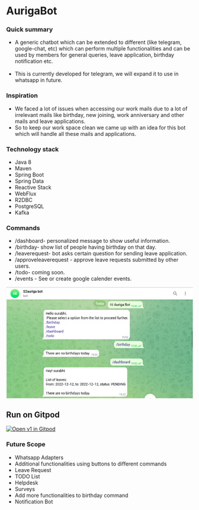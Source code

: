 # AurigaBot #


### Quick summary ###
* A generic chatbot which can be extended to different (like telegram, google-chat, etc) which can perform multiple functionalities and can be used by members for general queries, leave application, birthday notification etc.
<br/><br/>
* This is currently developed for telegram, we will expand it to use in whatsapp in future.

### Inspiration ###
* We faced a lot of issues when accessing our work mails due to a lot of irrelevant mails like birthday, new joining, work anniversary and other mails and leave applications.
* So to keep our work space clean we came up with an idea for this bot which will handle all these mails and applications.

### Technology stack ###
* Java 8
* Maven
* Spring Boot
* Spring Data
* Reactive Stack
* WebFlux
* R2DBC
* PostgreSQL
* Kafka

### Commands ###
* /dashboard- personalized message to show useful information.
* /birthday- show list of people having birthday on that day.
* /leaverequest- bot asks certain question for sending leave application.
* /approveleaverequest - approve leave requests submitted by other users.
* /todo- coming soon.
* /events - See or create google calender events.

<img src="src/main/resources/static/demo.png">

## Run on Gitpod ##
[![Open v1 in Gitpod](https://gitpod.io/button/open-in-gitpod.svg)](https://gitpod.io/#https://github.com/surabhi-mahawar/aurigabot/blob/kafka-flow/install.sh)

### Future Scope ###
* Whatsapp Adapters
* Additional functionalities using buttons to different commands
* Leave Request
* TODO List
* Helpdesk
* Surveys
* Add more functionalities to birthday command
* Notification Bot